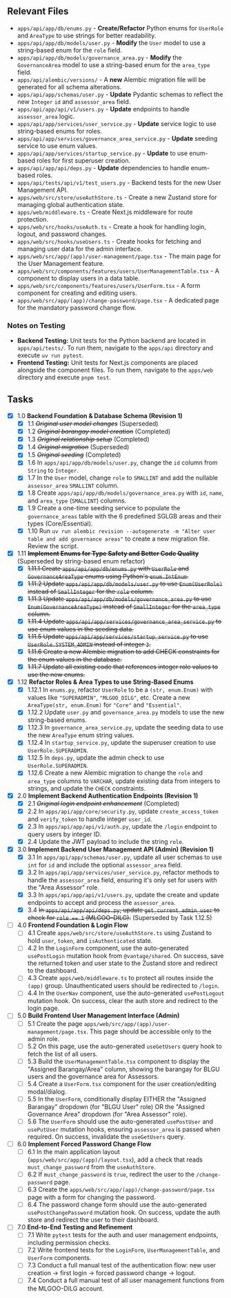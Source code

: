## Relevant Files

-   `apps/api/app/db/enums.py` - **Create/Refactor** Python enums for `UserRole` and `AreaType` to use strings for better readability.
-   `apps/api/app/db/models/user.py` - **Modify** the `User` model to use a string-based enum for the `role` field.
-   `apps/api/app/db/models/governance_area.py` - **Modify** the `GovernanceArea` model to use a string-based enum for the `area_type` field.
-   `apps/api/alembic/versions/` - A **new** Alembic migration file will be generated for all schema alterations.
-   `apps/api/app/schemas/user.py` - **Update** Pydantic schemas to reflect the new `Integer` `id` and `assessor_area` field.
-   `apps/api/app/api/v1/users.py` - **Update** endpoints to handle `assessor_area` logic.
-   `apps/api/app/services/user_service.py` - **Update** service logic to use string-based enums for roles.
-   `apps/api/app/services/governance_area_service.py` - **Update** seeding service to use enum values.
-   `apps/api/app/services/startup_service.py` - **Update** to use enum-based roles for first superuser creation.
-   `apps/api/app/api/deps.py` - **Update** dependencies to handle enum-based roles.
-   `apps/api/tests/api/v1/test_users.py` - Backend tests for the new User Management API.
-   `apps/web/src/store/useAuthStore.ts` - Create a new Zustand store for managing global authentication state.
-   `apps/web/middleware.ts` - Create Next.js middleware for route protection.
-   `apps/web/src/hooks/useAuth.ts` - Create a hook for handling login, logout, and password changes.
-   `apps/web/src/hooks/useUsers.ts` - Create hooks for fetching and managing user data for the admin interface.
-   `apps/web/src/app/(app)/user-management/page.tsx` - The main page for the User Management feature.
-   `apps/web/src/components/features/users/UserManagementTable.tsx` - A component to display users in a data table.
-   `apps/web/src/components/features/users/UserForm.tsx` - A form component for creating and editing users.
-   `apps/web/src/app/(app)/change-password/page.tsx` - A dedicated page for the mandatory password change flow.

### Notes on Testing

-   **Backend Testing:** Unit tests for the Python backend are located in `apps/api/tests/`. To run them, navigate to the `apps/api` directory and execute `uv run pytest`.
-   **Frontend Testing:** Unit tests for Next.js components are placed alongside the component files. To run them, navigate to the `apps/web` directory and execute `pnpm test`.

## Tasks

-   [x] 1.0 **Backend Foundation & Database Schema (Revision 1)**
    -   [x] 1.1 ~~*Original user model changes*~~ (Superseded)
    -   [x] 1.2 ~~*Original barangay model creation*~~ (Completed)
    -   [x] 1.3 ~~*Original relationship setup*~~ (Completed)
    -   [x] 1.4 ~~*Original migration*~~ (Superseded)
    -   [x] 1.5 ~~*Original seeding*~~ (Completed)
    -   [x] 1.6 In `apps/api/app/db/models/user.py`, change the `id` column from `String` to `Integer`.
    -   [x] 1.7 In the `User` model, change `role` to `SMALLINT` and add the nullable `assessor_area` `SMALLINT` column.
    -   [x] 1.8 Create `apps/api/app/db/models/governance_area.py` with `id`, `name`, and `area_type` (`SMALLINT`) columns.
    -   [x] 1.9 Create a one-time seeding service to populate the `governance_areas` table with the 6 predefined SGLGB areas and their types (Core/Essential).
    -   [x] 1.10 Run `uv run alembic revision --autogenerate -m "Alter user table and add governance areas"` to create a new migration file. Review the script.

-   [x] 1.11 ~~**Implement Enums for Type Safety and Better Code Quality**~~ (Superseded by string-based enum refactor)
    -   [x] ~~1.11.1 Create `apps/api/app/db/enums.py` with `UserRole` and `GovernanceAreaType` enums using Python's `enum.IntEnum`.~~
    -   [x] ~~1.11.2 Update `apps/api/app/db/models/user.py` to use `Enum(UserRole)` instead of `SmallInteger` for the `role` column.~~
    -   [x] ~~1.11.3 Update `apps/api/app/db/models/governance_area.py` to use `Enum(GovernanceAreaType)` instead of `SmallInteger` for the `area_type` column.~~
    -   [x] ~~1.11.4 Update `apps/api/app/services/governance_area_service.py` to use enum values in the seeding data.~~
    -   [x] ~~1.11.5 Update `apps/api/app/services/startup_service.py` to use `UserRole.SYSTEM_ADMIN` instead of integer `3`.~~
    -   [x] ~~1.11.6 Create a new Alembic migration to add CHECK constraints for the enum values in the database.~~
    -   [x] ~~1.11.7 Update all existing code that references integer role values to use the new enums.~~

-   [x] 1.12 **Refactor Roles & Area Types to use String-Based Enums**
    -   [x] 1.12.1 In `enums.py`, refactor `UserRole` to be a `(str, enum.Enum)` with values like `"SUPERADMIN"`, `"MLGOO_DILG"`, etc. Create a new `AreaType(str, enum.Enum)` for `"Core"` and `"Essential"`.
    -   [x] 1.12.2 Update `user.py` and `governance_area.py` models to use the new string-based enums.
    -   [x] 1.12.3 In `governance_area_service.py`, update the seeding data to use the new `AreaType` enum string values.
    -   [x] 1.12.4 In `startup_service.py`, update the superuser creation to use `UserRole.SUPERADMIN`.
    -   [x] 1.12.5 In `deps.py`, update the admin check to use `UserRole.SUPERADMIN`.
    -   [x] 1.12.6 Create a new Alembic migration to change the `role` and `area_type` columns to `VARCHAR`, update existing data from integers to strings, and update the `CHECK` constraints.

-   [x] 2.0 **Implement Backend Authentication Endpoints (Revision 1)**
    -   [x] 2.1 ~~*Original login endpoint enhancement*~~ (Completed)
    -   [x] 2.2 In `apps/api/app/core/security.py`, update `create_access_token` and `verify_token` to handle integer `user_id`.
    -   [x] 2.3 In `apps/api/app/api/v1/auth.py`, update the `/login` endpoint to query users by integer ID.
    -   [x] 2.4 Update the JWT payload to include the string `role`.

-   [x] 3.0 **Implement Backend User Management API (Admin) (Revision 1)**
    -   [x] 3.1 In `apps/api/app/schemas/user.py`, update all user schemas to use `int` for `id` and include the optional `assessor_area` field.
    -   [x] 3.2 In `apps/api/app/services/user_service.py`, refactor methods to handle the `assessor_area` field, ensuring it's only set for users with the "Area Assessor" role.
    -   [x] 3.3 In `apps/api/app/api/v1/users.py`, update the create and update endpoints to accept and process the `assessor_area`.
    -   [x] 3.4 ~~In `apps/api/app/api/deps.py`, update `get_current_admin_user` to check for `role == 1` (MLGOO-DILG).~~ (Superseded by Task 1.12.5)

-   [ ] 4.0 **Frontend Foundation & Login Flow**
    -   [ ] 4.1 Create `apps/web/src/store/useAuthStore.ts` using Zustand to hold `user`, `token`, and `isAuthenticated` state.
    -   [ ] 4.2 In the `LoginForm` component, use the auto-generated `usePostLogin` mutation hook from `@vantage/shared`. On success, save the returned token and user state to the Zustand store and redirect to the dashboard.
    -   [ ] 4.3 Create `apps/web/middleware.ts` to protect all routes inside the `(app)` group. Unauthenticated users should be redirected to `/login`.
    -   [ ] 4.4 In the `UserNav` component, use the auto-generated `usePostLogout` mutation hook. On success, clear the auth store and redirect to the login page.

-   [ ] 5.0 **Build Frontend User Management Interface (Admin)**
    -   [ ] 5.1 Create the page `apps/web/src/app/(app)/user-management/page.tsx`. This page should be accessible only to the admin role.
    -   [ ] 5.2 On this page, use the auto-generated `useGetUsers` query hook to fetch the list of all users.
    -   [ ] 5.3 Build the `UserManagementTable.tsx` component to display the "Assigned Barangay/Area" column, showing the barangay for BLGU users and the governance area for Assessors.
    -   [ ] 5.4 Create a `UserForm.tsx` component for the user creation/editing modal/dialog.
    -   [ ] 5.5 In the `UserForm`, conditionally display EITHER the "Assigned Barangay" dropdown (for "BLGU User" role) OR the "Assigned Governance Area" dropdown (for "Area Assessor" role).
    -   [ ] 5.6 The `UserForm` should use the auto-generated `usePostUser` and `usePutUser` mutation hooks, ensuring `assessor_area` is passed when required. On success, invalidate the `useGetUsers` query.

-   [ ] 6.0 **Implement Forced Password Change Flow**
    -   [ ] 6.1 In the main application layout (`apps/web/src/app/(app)/layout.tsx`), add a check that reads `must_change_password` from the `useAuthStore`.
    -   [ ] 6.2 If `must_change_password` is `true`, redirect the user to the `/change-password` page.
    -   [ ] 6.3 Create the `apps/web/src/app/(app)/change-password/page.tsx` page with a form for changing the password.
    -   [ ] 6.4 The password change form should use the auto-generated `usePostChangePassword` mutation hook. On success, update the auth store and redirect the user to their dashboard.

-   [ ] 7.0 **End-to-End Testing and Refinement**
    -   [ ] 7.1 Write `pytest` tests for the auth and user management endpoints, including permission checks.
    -   [ ] 7.2 Write frontend tests for the `LoginForm`, `UserManagementTable`, and `UserForm` components.
    -   [ ] 7.3 Conduct a full manual test of the authentication flow: new user creation -> first login -> forced password change -> logout.
    -   [ ] 7.4 Conduct a full manual test of all user management functions from the MLGOO-DILG account.
